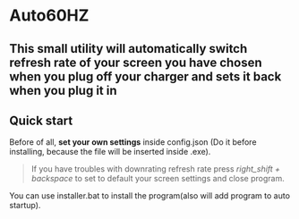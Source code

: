 # Auto60HZ
## This small utility will automatically switch refresh rate of your screen you have chosen when you plug off your charger and sets it back when you plug it in

## Quick start
Before of all, **set your own settings** inside config.json (Do it before installing, because the file will be inserted inside .exe).
> If you have troubles with downrating refresh rate press _right_shift + backspace_ to set to default your screen settings and close program.

You can use installer.bat to install the program(also will add program to auto startup).
